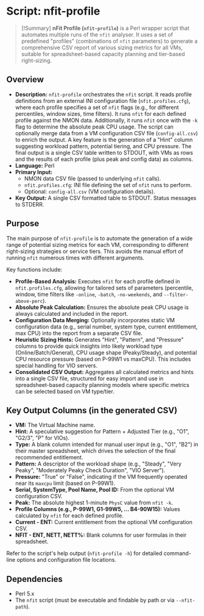 # Script: nfit-profile

> [!Summary]
> **nFit Profile (`nfit-profile`)** is a Perl wrapper script that automates multiple runs of the `nfit` analyser. It uses a set of predefined "profiles" (combinations of `nfit` parameters) to generate a comprehensive CSV report of various sizing metrics for all VMs, suitable for spreadsheet-based capacity planning and tier-based right-sizing.

## Overview
- **Description:** `nfit-profile` orchestrates the `nfit` script. It reads profile definitions from an external INI configuration file (`nfit.profiles.cfg`), where each profile specifies a set of `nfit` flags (e.g., for different percentiles, window sizes, time filters). It runs `nfit` for each defined profile against the NMON data. Additionally, it runs `nfit` once with the `-k` flag to determine the absolute peak CPU usage. The script can optionally merge data from a VM configuration CSV file (`config-all.csv`) to enrich the output. A key feature is the generation of a "Hint" column suggesting workload pattern, potential tiering, and CPU pressure. The final output is a single CSV table written to STDOUT, with VMs as rows and the results of each profile (plus peak and config data) as columns.
- **Language:** Perl
- **Primary Input:**
    - NMON data CSV file (passed to underlying `nfit` calls).
    - `nfit.profiles.cfg`: INI file defining the set of `nfit` runs to perform.
    - Optional: `config-all.csv` (VM configuration details).
- **Key Output:** A single CSV formatted table to STDOUT. Status messages to STDERR.

## Purpose

The main purpose of `nfit-profile` is to automate the generation of a wide range of potential sizing metrics for each VM, corresponding to different right-sizing strategies or service tiers. This avoids the manual effort of running `nfit` numerous times with different arguments.

Key functions include:
- **Profile-Based Analysis:** Executes `nfit` for each profile defined in `nfit.profiles.cfg`, allowing for tailored sets of parameters (percentile, window, time filters like `-online`, `-batch`, `-no-weekends`, and `--filter-above-perc`).
- **Absolute Peak Calculation:** Ensures the absolute peak CPU usage is always calculated and included in the report.
- **Configuration Data Merging:** Optionally incorporates static VM configuration data (e.g., serial number, system type, current entitlement, max CPU) into the report from a separate CSV file.
- **Heuristic Sizing Hints:** Generates "Hint", "Pattern", and "Pressure" columns to provide quick insights into likely workload type (Online/Batch/General), CPU usage shape (Peaky/Steady), and potential CPU resource pressure (based on P-99W1 vs maxCPU). This includes special handling for VIO servers.
- **Consolidated CSV Output:** Aggregates all calculated metrics and hints into a single CSV file, structured for easy import and use in spreadsheet-based capacity planning models where specific metrics can be selected based on VM type/tier.

## Key Output Columns (in the generated CSV)
- **VM:** The Virtual Machine name.
- **Hint:** A speculative suggestion for Pattern + Adjusted Tier (e.g., "O1", "G2/3", "P" for VIOs).
- **Type:** A blank column intended for manual user input (e.g., "O1", "B2") in their master spreadsheet, which drives the selection of the final recommended entitlement.
- **Pattern:** A descriptor of the workload shape (e.g., "Steady", "Very Peaky", "Moderately Peaky Check Duration", "VIO Server").
- **Pressure:** "True" or "False", indicating if the VM frequently operated near its `maxcpu` limit (based on P-99W1).
- **Serial, SystemType, Pool Name, Pool ID:** From the optional VM configuration CSV.
- **Peak:** The absolute highest 1-minute `PhysC` value from `nfit -k`.
- **Profile Columns (e.g., P-99W1, G1-99W5, ... B4-90W15):** Values calculated by `nfit` for each defined profile.
- **Current - ENT:** Current entitlement from the optional VM configuration CSV.
- **NFIT - ENT, NETT, NETT%:** Blank columns for user formulas in their spreadsheet.

Refer to the script's help output (`nfit-profile -h`) for detailed command-line options and configuration file locations.

## Dependencies
- Perl 5.x
- The `nfit` script (must be executable and findable by path or via `--nfit-path`).
